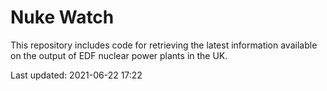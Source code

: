 # Nuke Watch

This repository includes code for retrieving the latest information available on the output of EDF nuclear power plants in the UK.

Last updated: 2021-06-22 17:22